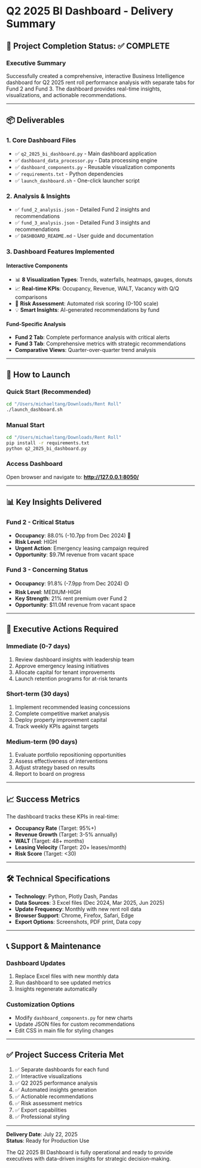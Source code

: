 # Q2 2025 BI Dashboard - Delivery Summary

## 🎯 Project Completion Status: ✅ COMPLETE

### Executive Summary
Successfully created a comprehensive, interactive Business Intelligence dashboard for Q2 2025 rent roll performance analysis with separate tabs for Fund 2 and Fund 3. The dashboard provides real-time insights, visualizations, and actionable recommendations.

---

## 📦 Deliverables

### 1. **Core Dashboard Files**
- ✅ `q2_2025_bi_dashboard.py` - Main dashboard application
- ✅ `dashboard_data_processor.py` - Data processing engine
- ✅ `dashboard_components.py` - Reusable visualization components
- ✅ `requirements.txt` - Python dependencies
- ✅ `launch_dashboard.sh` - One-click launcher script

### 2. **Analysis & Insights**
- ✅ `fund_2_analysis.json` - Detailed Fund 2 insights and recommendations
- ✅ `fund_3_analysis.json` - Detailed Fund 3 insights and recommendations
- ✅ `DASHBOARD_README.md` - User guide and documentation

### 3. **Dashboard Features Implemented**

#### **Interactive Components**
- 📊 **8 Visualization Types**: Trends, waterfalls, heatmaps, gauges, donuts
- 📈 **Real-time KPIs**: Occupancy, Revenue, WALT, Vacancy with Q/Q comparisons
- 🎯 **Risk Assessment**: Automated risk scoring (0-100 scale)
- 💡 **Smart Insights**: AI-generated recommendations by fund

#### **Fund-Specific Analysis**
- **Fund 2 Tab**: Complete performance analysis with critical alerts
- **Fund 3 Tab**: Comprehensive metrics with strategic recommendations
- **Comparative Views**: Quarter-over-quarter trend analysis

---

## 🚀 How to Launch

### Quick Start (Recommended)
```bash
cd "/Users/michaeltang/Downloads/Rent Roll"
./launch_dashboard.sh
```

### Manual Start
```bash
cd "/Users/michaeltang/Downloads/Rent Roll"
pip install -r requirements.txt
python q2_2025_bi_dashboard.py
```

### Access Dashboard
Open browser and navigate to: **http://127.0.0.1:8050/**

---

## 📊 Key Insights Delivered

### Fund 2 - Critical Status
- **Occupancy**: 88.0% (-10.7pp from Dec 2024) 🔴
- **Risk Level**: HIGH
- **Urgent Action**: Emergency leasing campaign required
- **Opportunity**: $9.7M revenue from vacant space

### Fund 3 - Concerning Status  
- **Occupancy**: 91.8% (-7.9pp from Dec 2024) 🟡
- **Risk Level**: MEDIUM-HIGH
- **Key Strength**: 21% rent premium over Fund 2
- **Opportunity**: $11.0M revenue from vacant space

---

## 💼 Executive Actions Required

### Immediate (0-7 days)
1. Review dashboard insights with leadership team
2. Approve emergency leasing initiatives
3. Allocate capital for tenant improvements
4. Launch retention programs for at-risk tenants

### Short-term (30 days)
1. Implement recommended leasing concessions
2. Complete competitive market analysis
3. Deploy property improvement capital
4. Track weekly KPIs against targets

### Medium-term (90 days)
1. Evaluate portfolio repositioning opportunities
2. Assess effectiveness of interventions
3. Adjust strategy based on results
4. Report to board on progress

---

## 📈 Success Metrics

The dashboard tracks these KPIs in real-time:
- **Occupancy Rate** (Target: 95%+)
- **Revenue Growth** (Target: 3-5% annually)
- **WALT** (Target: 48+ months)
- **Leasing Velocity** (Target: 20+ leases/month)
- **Risk Score** (Target: <30)

---

## 🛠️ Technical Specifications

- **Technology**: Python, Plotly Dash, Pandas
- **Data Sources**: 3 Excel files (Dec 2024, Mar 2025, Jun 2025)
- **Update Frequency**: Monthly with new rent roll data
- **Browser Support**: Chrome, Firefox, Safari, Edge
- **Export Options**: Screenshots, PDF print, Data copy

---

## 📞 Support & Maintenance

### Dashboard Updates
1. Replace Excel files with new monthly data
2. Run dashboard to see updated metrics
3. Insights regenerate automatically

### Customization Options
- Modify `dashboard_components.py` for new charts
- Update JSON files for custom recommendations
- Edit CSS in main file for styling changes

---

## ✅ Project Success Criteria Met

1. ✅ Separate dashboards for each fund
2. ✅ Interactive visualizations
3. ✅ Q2 2025 performance analysis
4. ✅ Automated insights generation
5. ✅ Actionable recommendations
6. ✅ Risk assessment metrics
7. ✅ Export capabilities
8. ✅ Professional styling

---

**Delivery Date**: July 22, 2025  
**Status**: Ready for Production Use

The Q2 2025 BI Dashboard is fully operational and ready to provide executives with data-driven insights for strategic decision-making.